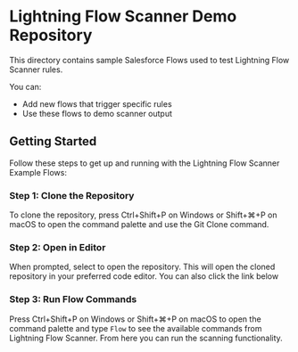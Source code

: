 # Lightning Flow Scanner Demo Repository

This directory contains sample Salesforce Flows used to test Lightning Flow Scanner rules.

You can:

- Add new flows that trigger specific rules
- Use these flows to demo scanner output

## Getting Started

Follow these steps to get up and running with the Lightning Flow Scanner Example Flows:

### Step 1: Clone the Repository

To clone the repository, press Ctrl+Shift+P on Windows or Shift+⌘+P on macOS to open the command palette and use the Git Clone command.

### Step 2: Open in Editor

When prompted, select to open the repository. This will open the cloned repository in your preferred code editor. You can also click the link below

### Step 3: Run Flow Commands

Press Ctrl+Shift+P on Windows or Shift+⌘+P on macOS to open the command palette and type `Flow` to see the available commands from Lightning Flow Scanner. From here you can run the scanning functionality.
